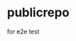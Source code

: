# publicrepo
for e2e test
































































































































































































































































































































































































































































































































































































































































































































































































































































































































